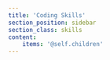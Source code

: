 ```yaml
---
title: 'Coding Skills'
section_position: sidebar
section_class: skills
content:
    items: '@self.children'
---
```



